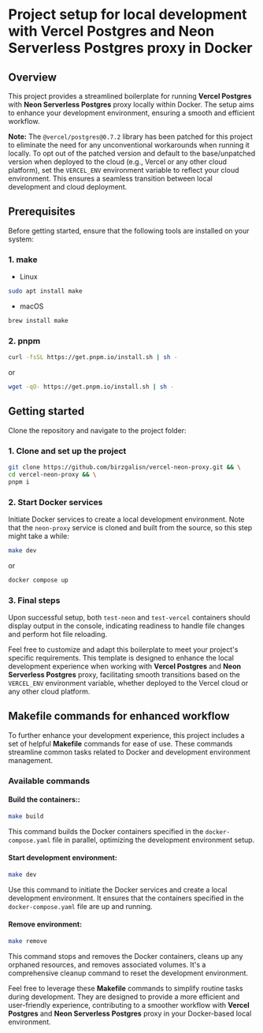 # Project setup for local development with Vercel Postgres and Neon Serverless Postgres proxy in Docker

## Overview

This project provides a streamlined boilerplate for running **Vercel Postgres** with **Neon Serverless Postgres** proxy locally within Docker. The setup aims to enhance your development environment, ensuring a smooth and efficient workflow.

**Note:** The `@vercel/postgres@0.7.2` library has been patched for this project to eliminate the need for any unconventional workarounds when running it locally. To opt out of the patched version and default to the base/unpatched version when deployed to the cloud (e.g., Vercel or any other cloud platform), set the `VERCEL_ENV` environment variable to reflect your cloud environment. This ensures a seamless transition between local development and cloud deployment.

## Prerequisites

Before getting started, ensure that the following tools are installed on your system:

### 1. make

- Linux

```bash
sudo apt install make
```

- macOS

```bash
brew install make
```

### 2. pnpm

```bash
curl -fsSL https://get.pnpm.io/install.sh | sh -
```

or

```bash
wget -qO- https://get.pnpm.io/install.sh | sh -
```

## Getting started

Clone the repository and navigate to the project folder:

### 1. Clone and set up the project

```bash
git clone https://github.com/birzgalisn/vercel-neon-proxy.git && \
cd vercel-neon-proxy && \
pnpm i
```

### 2. Start Docker services

Initiate Docker services to create a local development environment. Note that the `neon-proxy` service is cloned and built from the source, so this step might take a while:

```bash
make dev
```

or

```bash
docker compose up
```

### 3. Final steps

Upon successful setup, both `test-neon` and `test-vercel` containers should display output in the console, indicating readiness to handle file changes and perform hot file reloading.

Feel free to customize and adapt this boilerplate to meet your project's specific requirements. This template is designed to enhance the local development experience when working with **Vercel Postgres** and **Neon Serverless Postgres** proxy, facilitating smooth transitions based on the `VERCEL_ENV` environment variable, whether deployed to the Vercel cloud or any other cloud platform.

## Makefile commands for enhanced workflow

To further enhance your development experience, this project includes a set of helpful **Makefile** commands for ease of use. These commands streamline common tasks related to Docker and development environment management.

### Available commands

#### Build the containers::

```bash
make build
```

This command builds the Docker containers specified in the `docker-compose.yaml` file in parallel, optimizing the development environment setup.

#### Start development environment:

```bash
make dev
```

Use this command to initiate the Docker services and create a local development environment. It ensures that the containers specified in the `docker-compose.yaml` file are up and running.

#### Remove environment:

```bash
make remove
```

This command stops and removes the Docker containers, cleans up any orphaned resources, and removes associated volumes. It's a comprehensive cleanup command to reset the development environment.

Feel free to leverage these **Makefile** commands to simplify routine tasks during development. They are designed to provide a more efficient and user-friendly experience, contributing to a smoother workflow with **Vercel Postgres** and **Neon Serverless Postgres** proxy in your Docker-based local environment.
